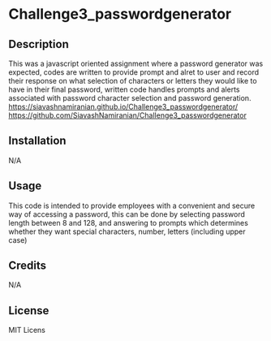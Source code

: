 # Challenge3_passwordgenerator

## Description

This was a javascript oriented assignment where a password generator was expected, codes are written to provide prompt and alret to user and record their response on what selection of characters or letters they would like to have in their final password, written code handles prompts and alerts associated with password character selection and password generation.
https://siavashnamiranian.github.io/Challenge3_passwordgenerator/
https://github.com/SiavashNamiranian/Challenge3_passwordgenerator

## Installation

N/A

## Usage

This code is intended to provide employees with a convenient and secure way of accessing a password, this can be done by selecting password length between 8 and 128, and answering to prompts which determines whether they want special characters, number, letters (including upper case)

## Credits

N/A

## License

MIT Licens